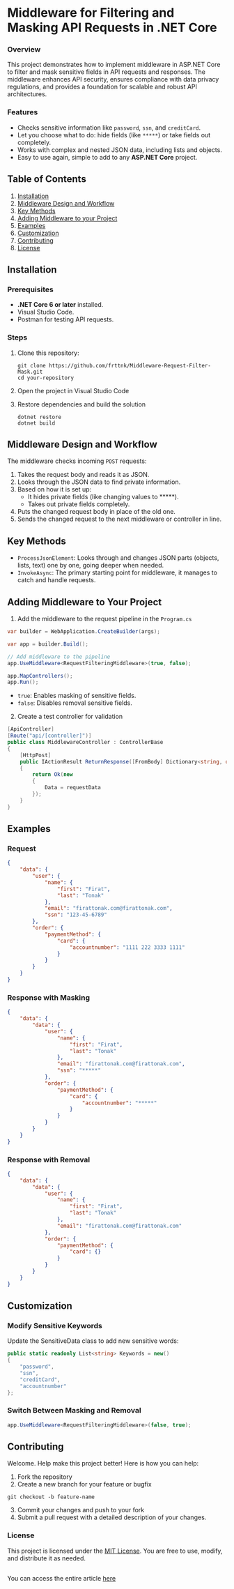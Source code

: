 # Middleware for Filtering and Masking API Requests in .NET Core
### Overview 

This project demonstrates how to implement middleware in ASP.NET Core to filter and mask sensitive fields in API requests and responses. The middleware enhances API security, ensures compliance with data privacy regulations, and provides a foundation for scalable and robust API architectures.

### Features

* Checks sensitive information like `password`, `ssn`, and `creditCard`.
* Let you choose what to do: hide fields (like `*****`) or take fields out completely.
* Works with complex and nested JSON data, including lists and objects.
* Easy to use again, simple to add to any **ASP.NET Core** project.

## Table of Contents
1. [Installation](#installation)
2. [Middleware Design and Workflow](#middleware-design-and-workflow)
3. [Key Methods](#key-methods)
4. [Adding Middleware to your Project](#adding-middleware-to-your-project)
5. [Examples](#examples)
5. [Customization](#customization)
6. [Contributing](#contributing)
7. [License](#license)

## Installation

### Prerequisites
- **.NET Core 6 or later** installed.
- Visual Studio Code.
- Postman for testing API requests.

### Steps
1. Clone this repository:
   ```
   git clone https://github.com/frttnk/Middleware-Request-Filter-Mask.git
   cd your-repository
2. Open the project in Visual Studio Code
3. Restore dependencies and build the solution

   ```
   dotnet restore
   dotnet build

## Middleware Design and Workflow

The middleware checks incoming `POST` requests:
1. Takes the request body and reads it as JSON. 
2. Looks through the JSON data to find private information.
3. Based on how it is set up:
   - It hides private fields (like changing values to *****).
   - Takes out private fields completely.
4. Puts the changed request body in place of the old one.
5. Sends the changed request to the next middleware or controller in line.

## Key Methods 

- `ProcessJsonElement`: Looks through and changes JSON parts (objects, lists, text) one by one, going deeper when needed.
- `InvokeAsync`: The primary starting point for middleware, it manages to catch and handle requests.

## Adding Middleware to Your Project
1. Add the middleware to the request pipeline in the `Program.cs`

```C#
var builder = WebApplication.CreateBuilder(args);

var app = builder.Build();

// Add middleware to the pipeline
app.UseMiddleware<RequestFilteringMiddleware>(true, false);

app.MapControllers();
app.Run();
```

- `true`: Enables masking of sensitive fields.
- `false`: Disables removal sensitive fields.

2. Create a test controller for validation

```C#
[ApiController]
[Route("api/[controller]")]
public class MiddlewareController : ControllerBase
{
    [HttpPost]
    public IActionResult ReturnResponse([FromBody] Dictionary<string, object> requestData)
    {
        return Ok(new
        {
            Data = requestData
        });
    }
}
```
## Examples

### Request 

```JSON
{
    "data": {
        "user": {
            "name": {
                "first": "Firat",
                "last": "Tonak"
            },
            "email": "firattonak.com@firattonak.com",
            "ssn": "123-45-6789"
        },
        "order": {
            "paymentMethod": {
                "card": {
                    "accountnumber": "1111 222 3333 1111"
                }
            }
        }
    }
}
```

### Response with Masking

```JSON
{
    "data": {
        "data": {
            "user": {
                "name": {
                    "first": "Firat",
                    "last": "Tonak"
                },
                "email": "firattonak.com@firattonak.com",
                "ssn": "*****"
            },
            "order": {
                "paymentMethod": {
                    "card": {
                        "accountnumber": "*****"
                    }
                }
            }
        }
    }
}
```

### Response with Removal

```JSON
{
    "data": {
        "data": {
            "user": {
                "name": {
                    "first": "Firat",
                    "last": "Tonak"
                },
                "email": "firattonak.com@firattonak.com"
            },
            "order": {
                "paymentMethod": {
                    "card": {}
                }
            }
        }
    }
}
```

## Customization 

### Modify Sensitive Keywords

Update the SensitiveData class to add new sensitive words:

```C#
public static readonly List<string> Keywords = new()
{ 
    "password", 
    "ssn", 
    "creditCard", 
    "accountnumber"
};
```

### Switch Between Masking and Removal

```C#
app.UseMiddleware<RequestFilteringMiddleware>(false, true);
```

## Contributing

Welcome. Help make this project better! Here is how you can help:

1. Fork the repository
2. Create a new branch for your feature or bugfix
```
git checkout -b feature-name
```
3. Commit your changes and push to your fork
4. Submit a pull request with a detailed description of your changes.

### License

This project is licensed under the [MIT License](./LICENSE). You are free to use, modify, and distribute it as needed.

##



You can access the entire article [here](https://firattonak.com/enhancing-api-security-with-middleware-filtering-and-masking-requests-in-net-core)
